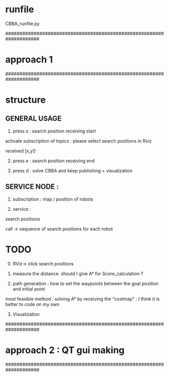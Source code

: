 # runfile 
CBBA_runfile.py 

####################################################################
# approach 1 
####################################################################

# structure 

## GENERAL USAGE

1. press s : search position receiving start  

activate subscription of topics : please select search positions in Rviz 

received [x,y]!

2. press e : search position receiving end 

3. press d : solve CBBA and keep publishing + visualization 

## SERVICE NODE :

1. subscription : map / position of robots 

2. service : 

search positions 

call ->  sequence of search positions for each robot 

# TODO 

0. RViz-> click search positions 

1. measure the distance. should I give A* for Score_calculation ? 

2. path generation : how to set the waypoints between the goal position and initial point

most feasible method : solving A* by receiving the "costmap" : I think it is better to code on my own 
 
3. Visualization


####################################################################
# approach 2 : QT gui making  
####################################################################


